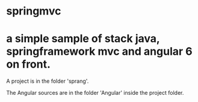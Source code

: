 # springmvc
# a simple sample of stack java, springframework mvc and angular 6 on front.
A project is in the folder 'sprang'.

The Angular sources are in the folder 'Angular' inside the project folder.
